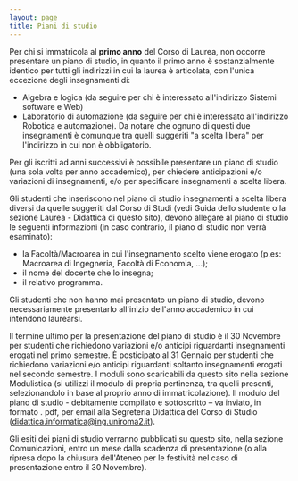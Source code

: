 ```yaml
---
layout: page
title: Piani di studio
---
```



 Per chi si immatricola al **primo anno** del Corso di Laurea, non occorre presentare un piano di studio, in quanto il primo anno è sostanzialmente identico per tutti gli indirizzi in cui la laurea è articolata, con l'unica eccezione degli insegnamenti di:
 * Algebra e logica (da seguire per chi è interessato all'indirizzo Sistemi software e Web)
 * Laboratorio di automazione (da seguire per chi è interessato all'indirizzo Robotica e automazione). 
 Da notare che ognuno di questi due insegnamenti è comunque tra quelli suggeriti "a scelta libera" per l'indirizzo in cui non è obbligatorio.


Per gli iscritti ad anni successivi è possibile presentare un piano di studio (una sola volta per anno accademico), per chiedere anticipazioni e/o variazioni di insegnamenti, e/o per specificare insegnamenti a scelta libera.


Gli studenti che inseriscono nel piano di studio insegnamenti a scelta libera diversi da quelle suggeriti dal Corso di Studi (vedi Guida dello studente o la sezione Laurea - Didattica di questo sito), devono allegare al piano di studio le seguenti informazioni (in caso contrario, il piano di studio non verrà esaminato):

* la Facoltà/Macroarea in cui l'insegnamento scelto viene erogato (p.es: Macroarea di Ingegneria, Facoltà di Economia, ...);
* il nome del docente che lo insegna;
* il relativo programma.

Gli studenti che non hanno mai presentato un piano di studio, devono necessariamente presentarlo all'inizio dell'anno accademico in cui intendono laurearsi.

Il termine ultimo per la presentazione del piano di studio è il 30 Novembre per studenti che richiedono variazioni e/o anticipi riguardanti insegnamenti erogati nel primo semestre. &Egrave; posticipato al 31 Gennaio per studenti che richiedono variazioni e/o anticipi riguardanti soltanto insegnamenti erogati nel secondo semestre.
I moduli sono scaricabili da questo sito nella sezione Modulistica (si utilizzi il modulo di propria pertinenza, tra quelli presenti, selezionandolo in base al proprio anno di immatricolazione).
Il modulo del piano di studio - debitamente compilato e sottoscritto – va inviato, in formato . pdf, per email alla Segreteria Didattica del Corso di Studio (didattica.informatica@ing.uniroma2.it).

Gli esiti dei piani di studio verranno pubblicati su questo sito, nella sezione Comunicazioni, entro un mese dalla scadenza di presentazione (o alla ripresa dopo la chiusura dell'Ateneo per le festività nel caso di presentazione entro il 30 Novembre). 